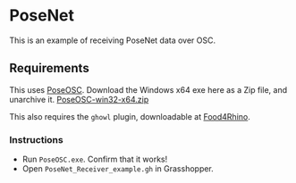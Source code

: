 # PoseNet

This is an example of receiving PoseNet data over OSC.


## Requirements

This uses [PoseOSC](https://github.com/LingDong-/PoseOSC). Download the Windows x64 exe here as a Zip file, and unarchive it.
[PoseOSC-win32-x64.zip](https://drive.google.com/open?id=1uNSgUh-PbeG6XDakPmdEl0-tvE5-GRPB#)

This also requires the `ghowl` plugin, downloadable at [Food4Rhino](https://www.food4rhino.com/app/ghowl).


### Instructions

- Run `PoseOSC.exe`. Confirm that it works!
- Open `PoseNet_Receiver_example.gh` in Grasshopper.



